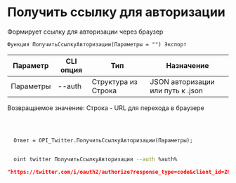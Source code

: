 ﻿---
sidebar_position: 1
---

# Получить ссылку для авторизации
 Формирует ссылку для авторизации через браузер



`Функция ПолучитьСсылкуАвторизации(Параметры = "") Экспорт`

  | Параметр | CLI опция | Тип | Назначение |
  |-|-|-|-|
  | Параметры | --auth | Структура из Строка | JSON авторизации или путь к .json |

  
  Возвращаемое значение:   Строка -  URL для перехода в браузере

<br/>




```bsl title="Пример кода"
  
  Ответ = OPI_Twitter.ПолучитьСсылкуАвторизации(Параметры);
```



```sh title="Пример команды CLI"
    
  oint twitter ПолучитьСсылкуАвторизации --auth %auth%

```

```json title="Результат"
"https://twitter.com/i/oauth2/authorize?response_type=code&client_id=ZG1vSmxlVTJXYi05M2c0ek9iV246MTpjaQ&redirect_uri=https%3A%2F%2Fapi.athenaeum.digital%2Fopi%2Fhs%2Ftwitter&scope=tweet.read%20tweet.write%20tweet.moderate.write%20users.read%20follows.read%20follows.write%20offline.access%20space.read%20mute.read%20mute.write%20like.read%20like.write%20list.read%20list.write%20block.read%20block.write%20bookmark.read%20bookmark.write&state=state&code_challenge=challenge&code_challenge_method=plain"
```
